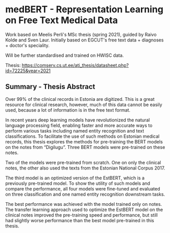 # medBERT - Representation Learning on Free Text Medical Data

Work based on Meelis Perli's MSc thesis (spring 2021), guided by Raivo Kolde 
and Sven Laur. Initially based on EGCUT's free text data + diagnoses + doctor's 
speciality. 

Will be further standardised and trained on HWISC data.

Thesis: https://comserv.cs.ut.ee/ati_thesis/datasheet.php?id=72225&year=2021


## Summary - Thesis Abstract

Over 99% of the clinical records in Estonia are digitized. This is a great 
resource for clinical research, however, much of this data cannot be easily 
used, because a lot of information is in the free text format.

In recent years deep learning models have revolutionized the natural 
language processing field, enabling faster and more accurate ways to 
perform various tasks including named entity recognition and text 
classifications. To facilitate the use of such methods on Estonian medical 
records, this thesis explores the methods for pre-training the BERT models 
on the notes from “Digilugu”. Three BERT models were pre-trained on these notes. 

Two of the models were pre-trained from scratch. One on only the clinical notes, 
the other also used the texts from the Estonian National Corpus 2017. 

The third model is an optimized version of the EstBERT, which is a previously 
pre-trained model. To show the utility of such models and compare the 
performance, all four models were fine-tuned and evaluated on three 
classification and one named entity recognition downstream tasks. 

The best performance was achieved with the model trained only on notes. 
The transfer learning approach used to optimize the EstBERT model on 
the clinical notes improved the pre-training speed and performance, 
but still had slightly worse performance than the best model pre-trained 
in this thesis.

